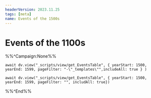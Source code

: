 ```yaml
---
headerVersion: 2023.11.25
tags: [meta]
name: Events of the 1500s
---
```

# Events of the 1100s

%%^Campaign:None%%

```dataviewjs
await dv.view("_scripts/view/get_EventsTable", { yearStart: 1500, yearEnd: 1599, pageFilter: "-\"_templates\"",includeAll: true } )
```
```dataviewjs
await dv.view("_scripts/view/get_EventsTable", { yearStart: 1500, yearEnd: 1599, pageFilter: "", includAll: true})
```

%%^End%%
